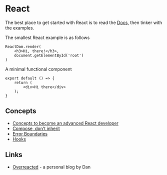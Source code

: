 # React

The best place to get started with React is to read the [Docs](https://reactjs.org/docs), then tinker with the examples.

The smallest React example is as follows

```text
ReactDom.render(
    <h3>Hi, there!</h3>,
    document.getElementById('root')
)
```

A minimal functional component

```text
export default () => {
    return (
        <div>Hi there</div>
    );
}
```

## Concepts

* [Concepts to become an advanced React developer](https://medium.com/wineofbits/concepts-to-become-an-advanced-react-developer-684d90c086c2)
* [Compose, don't inherit](https://reactjs.org/docs/composition-vs-inheritance.html)
* [Error Boundaries](https://reactjs.org/docs/error-boundaries.html)
* [Hooks](https://reactjs.org/docs/hooks-intro.html)

## Links

* [Overreacted](https://overreacted.io) - a personal blog by Dan

